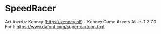 # SpeedRacer
 
Art Assets:
Kenney (https://kenney.nl/) - Kenney Game Assets All-in-1 2.7.0
Font: https://www.dafont.com/super-cartoon.font